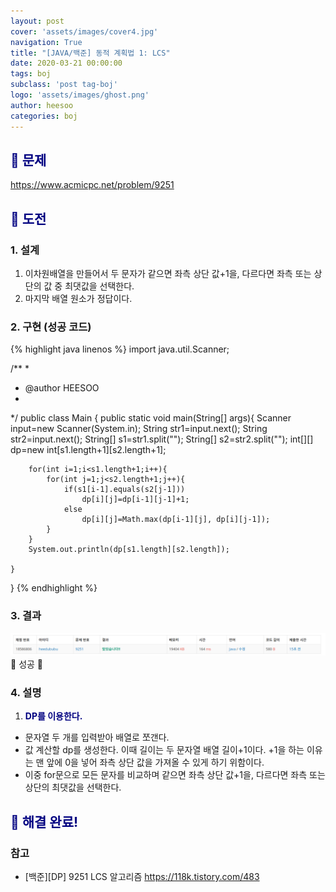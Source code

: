 ```yaml
---
layout: post
cover: 'assets/images/cover4.jpg'
navigation: True
title: "[JAVA/백준] 동적 계획법 1: LCS"
date: 2020-03-21 00:00:00
tags: boj
subclass: 'post tag-boj'
logo: 'assets/images/ghost.png'
author: heesoo
categories: boj
---
```

## <span style="color:navy">👀 문제</span>
<https://www.acmicpc.net/problem/9251>

## <span style="color:navy">👊 도전</span>

### 1. 설계
1. 이차원배열을 만들어서 두 문자가 같으면 좌측 상단 값+1을, 다르다면 좌측 또는 상단의 값 중 최댓값을 선택한다.
2. 마지막 배열 원소가 정답이다.

### 2. 구현 (성공 코드)
{% highlight java linenos %}
import java.util.Scanner;

/**
 * 
 * @author HEESOO
 *
 */
public class Main {
	public static void main(String[] args){
		Scanner input=new Scanner(System.in);
		String str1=input.next();
		String str2=input.next();
		String[] s1=str1.split("");
		String[] s2=str2.split("");
		int[][] dp=new int[s1.length+1][s2.length+1];
		
		for(int i=1;i<s1.length+1;i++){
			for(int j=1;j<s2.length+1;j++){
				if(s1[i-1].equals(s2[j-1]))
					dp[i][j]=dp[i-1][j-1]+1;
				else
					dp[i][j]=Math.max(dp[i-1][j], dp[i][j-1]);
			}
		}
		System.out.println(dp[s1.length][s2.length]);
		
	}
}
 {% endhighlight %}

### 3. 결과
![실행결과](./assets/images/200321_4.PNG)
🤟 성공 🤟  

### 4. 설명
1. **<span style="color:navy">DP를 이용한다.</span>**
- 문자열 두 개를 입력받아 배열로 쪼갠다.
- 값 계산할 dp를 생성한다. 이때 길이는 두 문자열 배열 길이+1이다. +1을 하는 이유는 맨 앞에 0을 넣어 좌측 상단 값을 가져올 수 있게 하기 위함이다.
- 이중 for문으로 모든 문자를 비교하며 같으면 좌측 상단 값+1을, 다르다면 좌측 또는 상단의 최댓값을 선택한다.

## <span style="color:navy">👏 해결 완료!</span>

### 참고
- [백준][DP] 9251 LCS 알고리즘 <https://118k.tistory.com/483>

